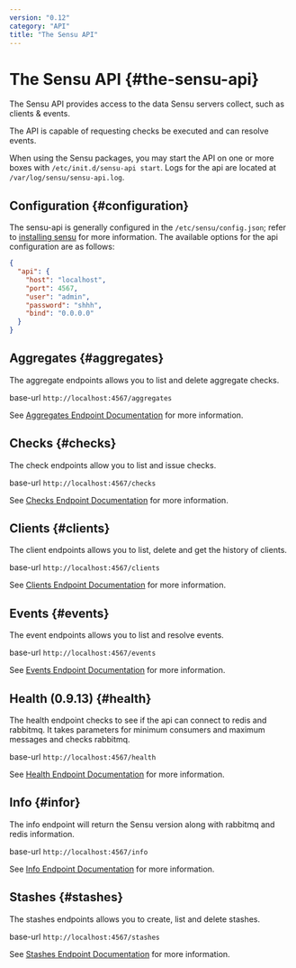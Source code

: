 ```yaml
---
version: "0.12"
category: "API"
title: "The Sensu API"
---
```


# The Sensu API {#the-sensu-api}

The Sensu API provides access to the data Sensu servers collect, such as clients & events.

The API is capable of requesting checks be executed and can resolve events.

When using the Sensu packages, you may start the API on one or more boxes with `/etc/init.d/sensu-api start`.  Logs for the api are located at `/var/log/sensu/sensu-api.log`.

## Configuration {#configuration}

The sensu-api is generally configured in the `/etc/sensu/config.json`; refer to [installing sensu](installing_sensu) for more information.  The available options for the api configuration are as follows:

~~~ json
{
  "api": {
    "host": "localhost",
    "port": 4567,
    "user": "admin",
    "password": "shhh",
    "bind": "0.0.0.0"
  }
}
~~~

## Aggregates {#aggregates}

The aggregate endpoints allows you to list and delete aggregate checks.

base-url `http://localhost:4567/aggregates`

See [Aggregates Endpoint Documentation](api-aggregates) for more information.

## Checks {#checks}

The check endpoints allow you to list and issue checks.

base-url `http://localhost:4567/checks`

See [Checks Endpoint Documentation](api-checks) for more information.

## Clients {#clients}

The client endpoints allows you to list, delete and get the history of clients.

base-url `http://localhost:4567/clients`

See [Clients Endpoint Documentation](api-clients) for more information.

## Events {#events}

The event endpoints allows you to list and resolve events.

base-url `http://localhost:4567/events`

See [Events Endpoint Documentation](api-events) for more information.

## Health (0.9.13) {#health}

The health endpoint checks to see if the api can connect to redis and rabbitmq.  It takes parameters for minimum consumers and maximum messages and checks rabbitmq.

base-url `http://localhost:4567/health`

See [Health Endpoint Documentation](api-health) for more information.

## Info {#infor}

The info endpoint will return the Sensu version along with rabbitmq and redis information.

base-url `http://localhost:4567/info`

See [Info Endpoint Documentation](api-info) for more information.

## Stashes {#stashes}

The stashes endpoints allows you to create, list and delete stashes.

base-url `http://localhost:4567/stashes`

See [Stashes Endpoint Documentation](api-stashes) for more information.
